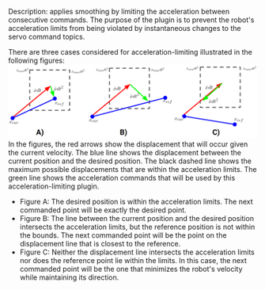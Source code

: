 Description: applies smoothing by limiting the acceleration between consecutive commands.
The purpose of the plugin is to prevent the robot's acceleration limits from being violated by instantaneous changes
to the servo command topics.

There are three cases considered for acceleration-limiting illustrated in the following figures:
![acceleration_limiting_diagram.png](res/acceleration_limiting_diagram.png)
In the figures, the red arrows show the displacement that will occur given the current velocity. The blue line shows the displacement between the current position and the desired position. The black dashed line shows the maximum possible displacements that are within the acceleration limits. The green line shows the acceleration commands that will be used by this acceleration-limiting plugin.

- Figure A: The desired position is within the acceleration limits. The next commanded point will be exactly the desired point.
- Figure B: The line between the current position and the desired position intersects the acceleration limits, but the reference position is not within the bounds. The next commanded point will be the point on the displacement line that is closest to the reference.
- Figure C: Neither the displacement line intersects the acceleration limits nor does the reference point lie within the limits. In this case, the next commanded point will be the one that minimizes the robot's velocity while maintaining its direction.